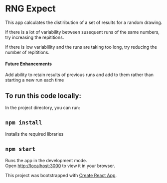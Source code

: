 # RNG Expect

This app calculates the distiribution of a set of results for a random drawing.

If there is a lot of variability between susequent runs of the same numbers, try increasing the repititions.

If there is low variablility and the runs are taking too long, try reducing the number of repititions.

#### Future Enhancements

Add ability to retain results of previous runs and add to them rather than starting a new run each time

## To run this code locally:

In the project directory, you can run:

## `npm install`

Installs the required libraries

## `npm start`

Runs the app in the development mode.\
Open [http://localhost:3000](http://localhost:3000) to view it in your browser.

This project was bootstrapped with [Create React App](https://github.com/facebook/create-react-app).
